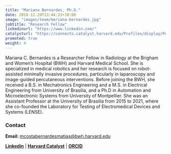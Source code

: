 ```yaml
---
title: "Mariana Bernardes, Ph.D."
date: 2018-12-20T13:44:23+10:00
image: "images/team/mariana-bernardes.jpg"
jobtitle: "Research Fellow"
linkedinurl: "https://www.linkedin.com/"
catalysturl: "https://connects.catalyst.harvard.edu/Profiles/display/Person/203125"
promoted: true
weight: 4
---
```


Mariana C. Bernardes is a Researcher Fellow in Radiology at the Brigham and Women’s Hospital (BWH) and Harvard Medical School. She is specialized in medical robotics and her research is focused on robot-assisted minimally invasive procedures, particularly in laparoscopy and image-guided percutaneous interventions. Before joining the BWH, she received a B.S. in Mechatronics Engineering and a M.S. in Electrical Engineering from University of Brasilia, and a Ph.D in Automation and Microelectronic Systems from University of Montpellier. She was an Assistant Professor at the University of Brasilia from 2015 to 2021, where she co-founded the Laboratory for Testing of Electromedical Devices and Systems (LENSE).

### Contact 

**Email:** [mcostabernardesmatias@bwh.harvard.edu](mailto:mcostabernardesmatias@bwh.harvard.edu)

[**Linkedin**](https://www.linkedin.com/in/mariana-bernardes-1934a253/) | [**Harvard Catalyst**](https://connects.catalyst.harvard.edu/Profiles/display/Person/203125) | [**ORCID**](https://orcid.org/0000-0002-4975-305X)